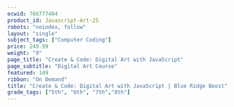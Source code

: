 ```yaml
---
ecwid: 766777404
product_id: Javascript-Art-25
robots: "noindex, follow"
layout: "single"
subject_tags: ["Computer Coding"]
price: 249.99
weight: "9"
page_title: "Create & Code: Digital Art with JavaScript"
page_subtitle: "Digital Art Course"
featured: 149
ribbon: "On Demand"
title: "Create & Code: Digital Art with JavaScript | Blue Ridge Boost"
grade_tags: ["5th", "6th", "7th","8th"]
---
```

